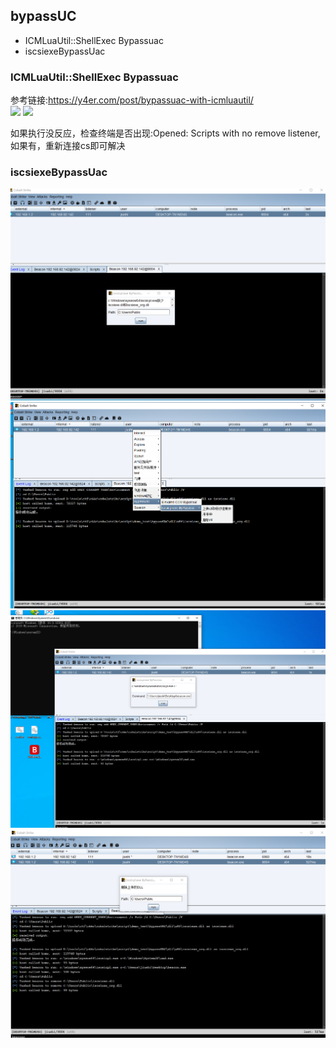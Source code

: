 ## bypassUC ##
* ICMLuaUtil::ShellExec Bypassuac
* iscsiexeBypassUac

### ICMLuaUtil::ShellExec Bypassuac ###
参考链接:https://y4er.com/post/bypassuac-with-icmluautil/  
![](img/1.png)
![](img/2.png)

如果执行没反应，检查终端是否出现:Opened: Scripts with no remove listener,如果有，重新连接cs即可解决  

### iscsiexeBypassUac ##
![](img/iscsiexe1.png)
![](img/iscsiexe2.png)
![](img/iscsiexe3.png)
![](img/iscsiexe4.png)
